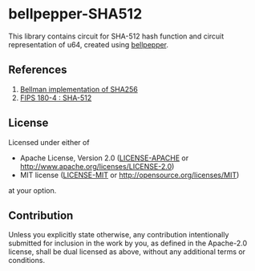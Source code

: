# bellpepper-SHA512

This library contains circuit for SHA-512 hash function and circuit representation of u64, created using [bellpepper](https://github.com/lurk-lab/bellpepper).

## References
1. [Bellman implementation of SHA256](https://github.com/zkcrypto/bellman/blob/main/src/gadgets/sha256.rs)
2. [FIPS 180-4 : SHA-512](https://nvlpubs.nist.gov/nistpubs/FIPS/NIST.FIPS.180-4.pdf)

## License

Licensed under either of

 * Apache License, Version 2.0
   ([LICENSE-APACHE](LICENSE-APACHE) or http://www.apache.org/licenses/LICENSE-2.0)
 * MIT license
   ([LICENSE-MIT](LICENSE-MIT) or http://opensource.org/licenses/MIT)

at your option.

## Contribution

Unless you explicitly state otherwise, any contribution intentionally submitted
for inclusion in the work by you, as defined in the Apache-2.0 license, shall be
dual licensed as above, without any additional terms or conditions.
